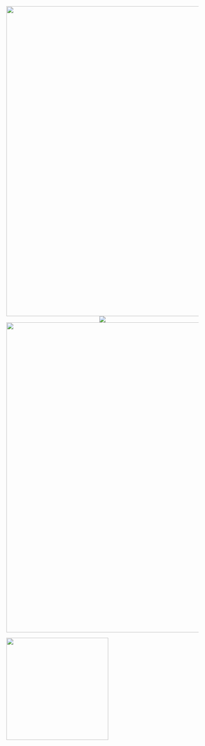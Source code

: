 

<p align="center">
<img src="https://user-images.githubusercontent.com/67522615/138579851-dfa490d6-1e7d-45f8-86ee-5aef7f332156.png" width="810"/>

  <img src="https://user-images.githubusercontent.com/67522615/138582184-5e1fb5c4-e92d-4863-83f8-4112a64b230d.gif"/>

<img src="https://user-images.githubusercontent.com/67522615/138580131-514b089a-dfc9-469f-9188-c4266b632279.png" width="810"/>

<p float="left">
  <img src="https://user-images.githubusercontent.com/67522615/138582245-e2ef55c0-d018-47db-b5f3-0512b243a814.png" width="267"/>

</p>
</p>
